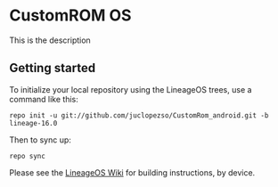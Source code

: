 CustomROM OS
===========

This is the description

Getting started
---------------

To initialize your local repository using the LineageOS trees, use a command like this:
```
repo init -u git://github.com/juclopezso/CustomRom_android.git -b lineage-16.0
```
Then to sync up:
```
repo sync
```
Please see the [LineageOS Wiki](https://wiki.lineageos.org/) for building instructions, by device.
